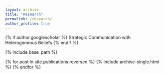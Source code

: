 ```yaml
---
layout: archive
title: "Research"
permalink: /research/
author_profile: true
---
```


{% if author.googlescholar %}
Strategic Communication with Heterogeneous Beliefs
{% endif %}

{% include base_path %}

{% for post in site.publications reversed %}
  {% include archive-single.html %}
{% endfor %}
